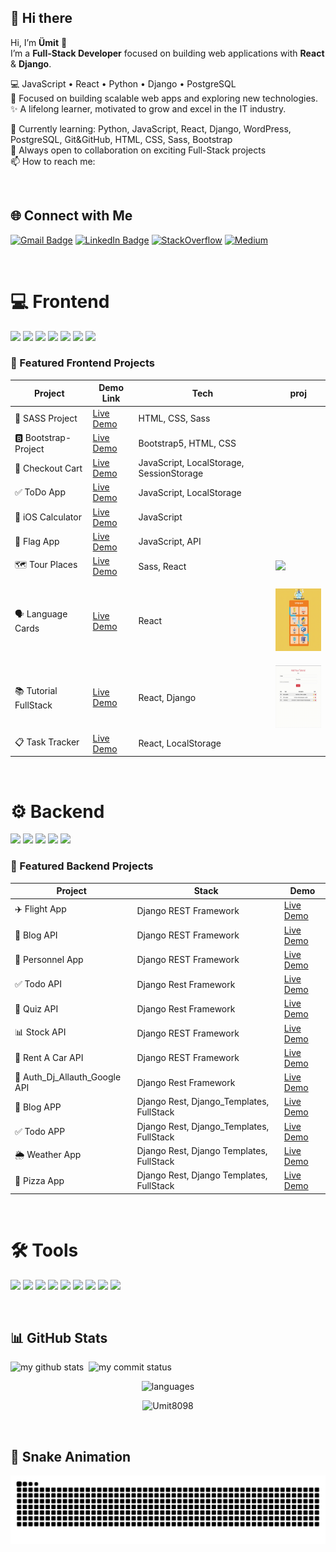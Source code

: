
## 👋 Hi there

Hi, I’m **Ümit** 👋  
I’m a **Full-Stack Developer** focused on building web applications with **React** & **Django**.

💻 JavaScript • React • Python • Django • PostgreSQL     
🚀 Focused on building scalable web apps and exploring new technologies.  
✨ A lifelong learner, motivated to grow and excel in the IT industry.  

🌱 Currently learning: Python, JavaScript, React, Django, WordPress, PostgreSQL, Git&GitHub, HTML, CSS, Sass, Bootstrap  
👯 Always open to collaboration on exciting Full-Stack projects  
📫 How to reach me:  

<br>

## 🌐 Connect with Me  

[![Gmail Badge](https://img.shields.io/badge/Gmail-D14836?style=for-the-badge&logo=gmail&logoColor=white)](mailto:umitarat8098@gmail.com)
[![LinkedIn Badge](https://img.shields.io/badge/LinkedIn-0077B5?style=for-the-badge&logo=linkedin&logoColor=white)](https://www.linkedin.com/in/%C3%BCmit-arat-189bb1193/)
[![StackOverflow](https://img.shields.io/badge/StackOverflow-FE7A16?style=for-the-badge&logo=stack-overflow&logoColor=white)](https://stackoverflow.com/users/16468871/umit-arat)
[![Medium](https://img.shields.io/badge/Medium-12100E?style=for-the-badge&logo=medium&logoColor=white)](https://medium.com/@umitarat8098)

<br>

# 💻 Frontend  

<a href="#"><img src="https://cdn.jsdelivr.net/gh/devicons/devicon/icons/html5/html5-original.svg" height="50"/></a>
<a href="#"><img src="https://cdn.jsdelivr.net/gh/devicons/devicon/icons/css3/css3-original.svg" height="50"/></a>
<a href="#"><img src="https://cdn.jsdelivr.net/gh/devicons/devicon/icons/javascript/javascript-original.svg" height="50"/></a>
<a href="#"><img src="https://cdn.jsdelivr.net/gh/devicons/devicon/icons/react/react-original.svg" height="50"/></a>
<a href="#"><img src="https://cdn.jsdelivr.net/gh/devicons/devicon/icons/redux/redux-original.svg" height="50"/></a>
<a href="#"><img src="https://cdn.jsdelivr.net/gh/devicons/devicon/icons/bootstrap/bootstrap-original.svg" height="50"/></a>
<a href="#"><img src="https://mui.com/static/logo.png" height="50"/></a>


### 🚀 Featured Frontend Projects  

| Project | Demo Link | Tech |proj|
|---------|-----------|------|----|
| 🎨 SASS Project | [Live Demo](https://umit8098.github.io/Project-Website-HTML-CSS-SASS/) | HTML, CSS, Sass ||
| 🅱️ Bootstrap-Project | [Live Demo](https://umit8098.github.io/Project-Bootstrap-Single-Page-Website/) | Bootstrap5, HTML, CSS ||
| 🛒 Checkout Cart | [Live Demo](https://umit8098.github.io/Project-js-checkout-shopping_cart/) | JavaScript, LocalStorage, SessionStorage ||
| ✅ ToDo App | [Live Demo](https://umit8098.github.io/Project-js-ToDo-LocalStorage/) | JavaScript, LocalStorage ||
| 📱 iOS Calculator | [Live Demo](https://umit8098.github.io/Project-js-IOS-Calculator/) | JavaScript ||
| 🚩 Flag App | [Live Demo](https://umit8098.github.io/Project-js-Flag-App/) | JavaScript, API ||
| 🗺️ Tour Places | [Live Demo](https://umit8098.github.io/React_Proj_Tour_Places/) | Sass, React |<a href="https://umit8098.github.io/React_Proj_Tour_Places/"><img src="./project-gif/tour-project.gif" height="100"/></a>|
| 🗣️ Language Cards | [Live Demo](https://umit8098.github.io/React-Project-Language-Cards/) | React |<p align="center"><a href="https://umit8098.github.io/React-Project-Language-Cards/"><img src="./project-gif/Language-Card.gif" height="100"/></a></p>|
| 📚 Tutorial FullStack | [Live Demo](https://umit8098.github.io/React-Project-Tutorial-FullStack/) | React, Django | <a href="https://umit8098.github.io/React-Project-Tutorial-FullStack/"><img src="./project-gif/tutorial.gif" height="100"/></a>|
| 📋 Task Tracker | [Live Demo](https://umit8098.github.io/React-Project-Task-Tracker-Single-Page/) | React, LocalStorage ||

<!--
<p>
  <a href="https://umit8098.github.io/React-Project-Language-Cards/"><img src="./project-gif/Language-Card.gif" height="200" width="200"/></a>
</p>
-->
<!--![project-gif](./project-gif/tutorial.gif)-->

<br>


# ⚙ Backend  

<a href="#"><img src="https://cdn.jsdelivr.net/gh/devicons/devicon/icons/python/python-original.svg" height="50"/></a>
<a href="#"><img src="https://cdn.jsdelivr.net/gh/devicons/devicon/icons/django/django-plain.svg" height="50"/></a>
<a href="#"><img src="https://cdn.jsdelivr.net/gh/devicons/devicon/icons/postgresql/postgresql-original.svg" height="50"/></a>
<a href="#"><img src="https://cdn.jsdelivr.net/gh/devicons/devicon/icons/nodejs/nodejs-original.svg" height="50"/></a>
<a href="#"><img src="https://cdn.jsdelivr.net/gh/devicons/devicon/icons/express/express-original.svg" height="50"/></a>


### 🚀 Featured Backend Projects  
| Project | Stack | Demo |
|---------|-------|------|
| ✈️ Flight App | Django REST Framework | [Live Demo](https://umit8113.pythonanywhere.com/) |
| 📝 Blog API | Django REST Framework | [Live Demo](https://umit8114.pythonanywhere.com/) |
| 👤 Personnel App | Django REST Framework | [Live Demo](https://umit8100.pythonanywhere.com/) |
| ✅ Todo API | Django Rest Framework | [Live Demo](https://umit8101.pythonanywhere.com/) |
| 📝 Quiz API | Django Rest Framework | [Live Demo](http://umit8102.pythonanywhere.com/) |
| 📊 Stock API | Django REST Framework | [Live Demo](https://umit8103.pythonanywhere.com/) |
| 🚗 Rent A Car API | Django REST Framework | [Live Demo](https://umit8104.pythonanywhere.com/) |
| 🔐 Auth_Dj_Allauth_Google API | Django Rest Framework | [Live Demo](https://umit8110.pythonanywhere.com/) |
| 📝 Blog APP | Django Rest, Django_Templates, FullStack | [Live Demo](https://umit8112.pythonanywhere.com/) |
| ✅ Todo APP | Django Rest, Django_Templates, FullStack | [Live Demo](https://umit8106.pythonanywhere.com/) |
| 🌦️ Weather App | Django Rest, Django Templates, FullStack | [Live Demo](https://umit8108.pythonanywhere.com/) |
| 🍕 Pizza App | Django Rest, Django Templates, FullStack | [Live Demo](https://umit8111.pythonanywhere.com/) |

<br>

# 🛠 Tools  

<a href="#"><img src="https://cdn.worldvectorlogo.com/logos/sass-1.svg" height="50"/></a>
<a href="#"><img src="https://cdn.jsdelivr.net/gh/devicons/devicon/icons/git/git-original.svg" height="50"/></a>
<a href="#"><img src="https://cdn.jsdelivr.net/gh/devicons/devicon/icons/github/github-original.svg" height="50"/></a>
<a href="#"><img src="https://cdn.jsdelivr.net/gh/devicons/devicon/icons/vscode/vscode-original.svg" height="50"/></a>
<a href="#"><img src="https://cdn.jsdelivr.net/gh/devicons/devicon/icons/docker/docker-original.svg" height="50"/></a>
<a href="#"><img src="https://cdn.jsdelivr.net/gh/devicons/devicon/icons/bash/bash-original.svg" height="50"/></a>
<a href="#"><img src="https://www.vectorlogo.zone/logos/getpostman/getpostman-icon.svg" height="50"/></a>
<a href="#"><img src="https://cdn.jsdelivr.net/gh/devicons/devicon/icons/jira/jira-original.svg" height="50"/></a>
<a href="#"><img src="https://cdn.jsdelivr.net/gh/devicons/devicon/icons/slack/slack-original.svg" height="50"/></a>

<br>

<!--![image](https://user-images.githubusercontent.com/81574109/121217784-d89ad580-c88a-11eb-9479-b6cc0600378f.png)-->


## 📊 GitHub Stats  

<p align="left">
<img src="https://github-readme-stats-sigma-five.vercel.app/api?username=Umit8098&theme=tokyonight" alt="my github stats" width="49%"/>&nbsp;
<img src="https://github-readme-streak-stats.herokuapp.com/?user=Umit8098&theme=tokyonight&" alt="my commit status" width="49%" /> </p>

<p align="center">
<img src="https://github-readme-stats.vercel.app/api/top-langs/?username=Umit8098&theme=tokyonight&layout=compact" alt="languages" width="49%" >
  <!--<img src="https://github-readme-stats.vercel.app/api/top-langs/?username=Umit8098&theme=tokyonight" alt="my github stats" width="49%"/> -->
</p>

<p align="center"> <img src="https://komarev.com/ghpvc/?username=Umit8098" alt="Umit8098" width="20%" /> </p>
<!-- ![](https://komarev.com/ghpvc/?username=Umit8098) -->

<br>

## 🐍 Snake Animation

<!-- ![Snake animation](https://raw.githubusercontent.com/umit8098/umit8098/output/github-contribution-grid-snake-dark.svg) -->
![Snake animation](https://raw.githubusercontent.com/umit8098/umit8098/output/github-contribution-grid-snake.svg)





<!--
- 🔭 I’m currently working on ...
- 🌱 I’m currently learning Python, SQL, Git&GitHub, HTML,
- 👯 I’m looking to collaborate on ...
- 🤔 I’m looking for help with ...
- 💬 Ask me about ...
- 📫 How to reach me: ...
- 😄 Pronouns: ...
- ⚡ Fun fact: ...
-->

<!-- ### ***Backend Projects*** -->
<!--🔴 ***Flight_App*** .............Django_Rest_Framework....https://umit8113.pythonanywhere.com/     <br>-->
<!--🔴 ***Blog_App*** ...............Django_Rest_Framework....https://umit8099.pythonanywhere.com/       <br>-->
<!--🔴 ***Blog_App***  ...............Django_Templates..............https://umit8112.pythonanywhere.com/  <br>-->
<!--🔴 ***Blog_App V.2*** ........Django_Rest_Framework....https://umit8114.pythonanywhere.com/  <br>-->
<!--🔴 ***Personnel_App*** .....Django_Rest_Framework....https://umit8100.pythonanywhere.com/  <br>-->
<!--🔴 ***Todo_App***  ..............Django_Rest_Framework....https://umit8101.pythonanywhere.com/      <br>-->
<!--🔴 ***Quiz_App*** ...............Django_Rest_Framework....http://umit8102.pythonanywhere.com/        <br>-->
<!--🔴 ***Stock_App*** .............Django_Rest_Framework....https://umit8103.pythonanywhere.com/      <br>-->
<!--🔴 ***Rent_A_Car_App*** ...Django_Rest_Framework....https://umit8104.pythonanywhere.com/  <br>-->
<!--🔴 ***Todo_App*** ..............Django_Templates..............https://umit8106.pythonanywhere.com/           <br>-->
<!--🔴 ***Weather_App*** ........Django_Templates..............https://umit8108.pythonanywhere.com/         <br>-->
<!--🔴 ***Auth_Dj_Allauth_Google*** .....Django_Rest_Framework....https://umit8110.pythonanywhere.com/   <br>-->
<!--🔴 ***Pizza_App***  .............Django_Templates..............https://umit8111.pythonanywhere.com/        <br>-->




<!--
<p align="left">
<img src="https://github-readme-stats-sigma-five.vercel.app/api?username=Umit8098&theme=chartreuse-dark" alt="my github stats" width="49%"/>&nbsp;
<img src="https://github-readme-streak-stats.herokuapp.com/?user=Umit8098&theme=onedark&" alt="my commit status" width="49%" /> 
</p>
-->


<!--
![Anurag's GitHub stats](https://github-readme-stats.vercel.app/api?username=Umit8098&show_icons=true&theme=onedark)
<img src="https://github-readme-streak-stats.herokuapp.com/?user=Umit8098&theme=onedark&" alt="my commit status" width="50%" /><hr>
--> 

